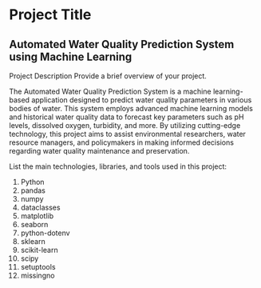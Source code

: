 # Project Title
## Automated Water Quality Prediction System using Machine Learning

Project Description
Provide a brief overview of your project.

The Automated Water Quality Prediction System is a machine learning-based application designed to predict water quality parameters in various bodies of water. This system employs advanced machine learning models and historical water quality data to forecast key parameters such as pH levels, dissolved oxygen, turbidity, and more. By utilizing cutting-edge technology, this project aims to assist environmental researchers, water resource managers, and policymakers in making informed decisions regarding water quality maintenance and preservation.

List the main technologies, libraries, and tools used in this project:

1. Python <br>
2. pandas <br>
3. numpy <br>
4. dataclasses <br>
5. matplotlib <br>
6. seaborn <br>
7. python-dotenv <br>
8. sklearn <br>
9. scikit-learn <br>
10. scipy <br>
11. setuptools <br>
12. missingno 
